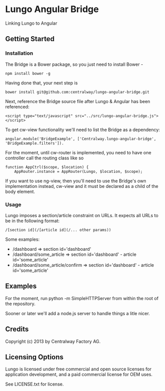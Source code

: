 Lungo Angular Bridge
====
Linking Lungo to Angular

## Getting Started

### Installation

The Bridge is a Bower package, so you just need to install Bower - 

    npm install bower -g

Having done that, your next step is

    bower install git@github.com:centralway/lungo-angular-bridge.git

Next, reference the Bridge source file after Lungo & Angular has been referenced:

    <script type="text/javascript" src="../src/lungo-angular-bridge.js"></script>

To get cw-view functionality we'll need to list the Bridge as a dependency:

    angular.module('BridgeExample', ['Centralway.lungo-angular-bridge', 'BridgeExample.filters']).

For the moment, until cw-router is implemented, you need to have one controller call the routing class like so

    function AppCtrl($scope, $location) {
        AppRouter.instance = AppRouter(Lungo, $location, $scope);

If you want to use ng-view, then you'll need to use the Bridge's own implementation instead, cw-view and it must be declared as a child of the body element.

### Usage

Lungo imposes a section/article constraint on URLs. It expects all URLs to be in the following format:

    /[section id](/[article id](/... other params))
    
Some examples:

+ /dashboard => section id='dashboard'
+ /dashboard/some_article => section id='dashboard' - article id='some_article'
+ /dashboard/some_article/confirm => section id='dashboard' - article id='some_article'

## Examples

For the moment, run python -m SimpleHTTPServer from within the root of the repository.

Sooner or later we'll add a node.js server to handle things a litle nicer.

## Credits

Copyright (c) 2013 by Centralway Factory AG.

## Licensing Options
Lungo is licensed under free commercial and open source licenses for
application development, and a paid commercial license for OEM uses.

See LICENSE.txt for license.
